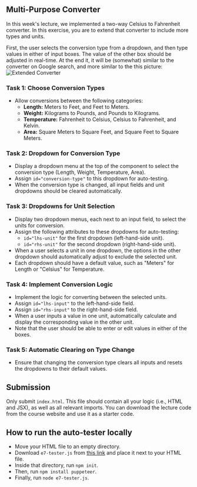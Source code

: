 ## Multi-Purpose Converter

In this week's lecture, we implemented a two-way Celsius to Fahrenheit converter. In this exercise, you are to extend that converter to include more types and units.

First, the user selects the conversion type from a dropdown, and then type values in either of input boxes. The value of the other box should be adjusted in real-time. At the end it, it will be (somewhat) similar to the converter on Google search, and more similar to the this picture: ![Extended Converter](./e7/e7.png)

### Task 1: Choose Conversion Types

- Allow conversions between the following categories:
  - **Length:** Meters to Feet, and Feet to Meters.
  - **Weight:** Kilograms to Pounds, and Pounds to Kilograms.
  - **Temperature:** Fahrenheit to Celsius, Celsius to Fahrenheit, and Kelvin.
  - **Area:** Square Meters to Square Feet, and Square Feet to Square Meters.

### Task 2: Dropdown for Conversion Type

- Display a dropdown menu at the top of the component to select the conversion type (Length, Weight, Temperature, Area).
- Assign `id="conversion-type"` to this dropdown for auto-testing.
- When the conversion type is changed, all input fields and unit dropdowns should be cleared automatically.

### Task 3: Dropdowns for Unit Selection

- Display two dropdown menus, each next to an input field, to select the units for conversion.
- Assign the following attributes to these dropdowns for auto-testing:
  - `id="lhs-unit"` for the first dropdown (left-hand-side unit).
  - `id="rhs-unit"` for the second dropdown (right-hand-side unit).
- When a user selects a unit in one dropdown, the options in the other dropdown should automatically adjust to exclude the selected unit.
- Each dropdown should have a default value, such as "Meters" for Length or "Celsius" for Temperature.

### Task 4: Implement Conversion Logic

- Implement the logic for converting between the selected units.
- Assign `id="lhs-input"` to the left-hand-side field.
- Assign `id="rhs-input"` to the right-hand-side field.
- When a user inputs a value in one unit, automatically calculate and display the corresponding value in the other unit.
- Note that the user should be able to enter or edit values in either of the boxes.

### Task 5: Automatic Clearing on Type Change

- Ensure that changing the conversion type clears all inputs and resets the dropdowns to their default values.

## Submission

Only submit `index.html`. This file should contain all your logic (i.e., HTML and JSX), as well as all relevant imports. You can download the lecture code from the course website and use it as a starter code.

## How to run the auto-tester locally

- Move your HTML file to an empty directory.
- Download `e7-tester.js` from [this link](./e7/e7-tester.js) and place it next to your HTML file.
- Inside that directory, run `npm init`.
- Then, run `npm install puppeteer`.
- Finally, run `node e7-tester.js`.
